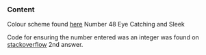 ### Content
Colour scheme found [here](https://visme.co/blog/website-color-schemes/) Number 48 Eye Catching and Sleek

Code for ensuring the number entered was an integer was found on [stackoverflow](https://stackoverflow.com/questions/36698370/javascript-text-input-how-to-accept-only-positive-whole-numbers-only) 2nd answer.
